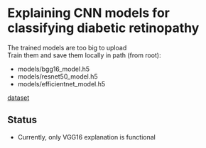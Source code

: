 # Explaining CNN models for classifying diabetic retinopathy
The trained models are too big to upload \
Train them and save them locally in path (from root):
- models/bgg16_model.h5
- models/resnet50_model.h5
- models/efficientnet_model.h5

[dataset](https://www.kaggle.com/datasets/sovitrath/diabetic-retinopathy-224x224-gaussian-filtered)

## Status
- Currently, only VGG16 explanation is functional
